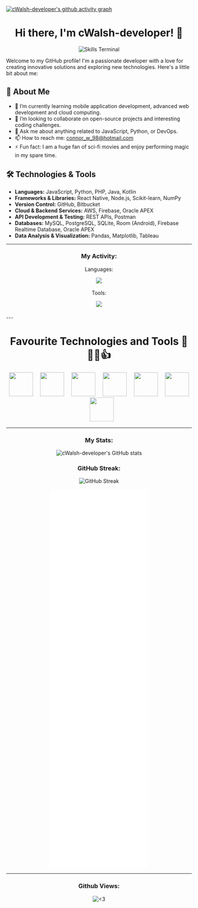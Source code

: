 [![cWalsh-developer's github activity graph](https://github-readme-activity-graph.vercel.app/graph?username=cWalsh-developer&hide_border=true&theme=high-contrast)](https://github.com/cWalsh-developer/github-readme-activity-graph)

<div align=center>
 
# Hi there, I'm cWalsh-developer! 👋

</div>
<div align=center>
 <img src = "./skills-terminal.gif" alt = "Skills Terminal"/>
</div>

Welcome to my GitHub profile! I'm a passionate developer with a love for creating innovative solutions and exploring new technologies. Here's a little bit about me:

## 🚀 About Me
- 🌱 I’m currently learning mobile application development, advanced web development and cloud computing.
- 👯 I’m looking to collaborate on open-source projects and interesting coding challenges.
- 💬 Ask me about anything related to JavaScript, Python, or DevOps.
- 📫 How to reach me: [connor_w_98@hotmail.com](mailto:connor_w_98@hotmail.com)
- ⚡ Fun fact: I am a huge fan of sci-fi movies and enjoy performing magic in my spare time.

## 🛠️ Technologies & Tools

- **Languages:** JavaScript, Python, PHP, Java, Kotlin  
- **Frameworks & Libraries:** React Native, Node.js, Scikit-learn, NumPy  
- **Version Control:** GitHub, Bitbucket  
- **Cloud & Backend Services:** AWS, Firebase, Oracle APEX  
- **API Development & Testing:** REST APIs, Postman  
- **Databases:** MySQL, PostgreSQL, SQLite, Room (Android), Firebase Realtime Database, Oracle APEX  
- **Data Analysis & Visualization:** Pandas, Matplotlib, Tableau 

---
 
<div align="center">
  <h3 align="center">My Activity:</h3>
  <div align="center">
    <div>
      <p>Languages:</p>
      <img src='https://skillicons.dev/icons?i=bash,bootstrap,css,html,regex,react,java,js,py,jquery,kotlin,aws,php,mysql,sqlite,&perline=4' />
    </div>
    <div>
      <p>Tools:</p>
      <img src='https://skillicons.dev/icons?i=androidstudio,atom,gradle,vscode,npm,git,stackoverflow,firebase,discord,bitbucket,codepen,figma,github,linkedin,ps,postman,postgres,githubactions,gitlab&perline=4' />
    </div>
  <br/> 
    
  </div>
</div>
---
<div align = center>

 # Favourite Technologies and Tools 🧰👨‍💻👍

 </div>

 <p align="center">
  <img src="https://techstack-generator.vercel.app/js-icon.svg" width="65" height="65" />
  &nbsp;&nbsp;&nbsp;
  <img src="https://techstack-generator.vercel.app/java-icon.svg" width="65" height="65" />
  &nbsp;&nbsp;&nbsp;
  <img src="https://techstack-generator.vercel.app/mysql-icon.svg" width="65" height="65" />
  &nbsp;&nbsp;&nbsp;
  <img src="https://techstack-generator.vercel.app/python-icon.svg" width="65" height="65" />
  &nbsp;&nbsp;&nbsp;
  <img src="https://techstack-generator.vercel.app/restapi-icon.svg" width="65" height="65" />
  &nbsp;&nbsp;&nbsp;
  <img src="https://techstack-generator.vercel.app/github-icon.svg" width="65" height="65" />
  &nbsp;&nbsp;&nbsp;
  <img src="https://techstack-generator.vercel.app/prettier-icon.svg" width="65" height="65" />
</p>


 
---

<p align="center">
  <h3 align="center">My Stats:</h3>
  <div align="center">
    
![cWalsh-developer's GitHub stats](https://github-readme-stats.vercel.app/api?username=cWalsh-developer&show_icons=true&theme=radical)
</div>

<p align="center">
  <h3 align="center">GitHub Streak:</h3>
  <div align="center">

![GitHub Streak](https://github-readme-streak-stats.herokuapp.com/?user=cWalsh-developer&theme=radical)
</div>

  <div align="center">
      <img src="./github-metrics.svg" title="<3">
  </div>
</p>

---

<p align="center">
  <h3 align="center">Github Views:</h3>
  <div align="center">
    <img src="https://komarev.com/ghpvc/?username=cWalsh-developer&style=flat-square" title="<3">
  </div>
</p>
